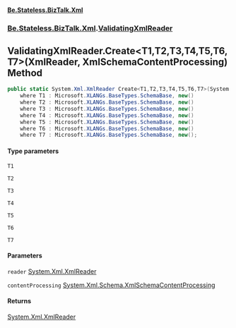 #### [Be.Stateless.BizTalk.Xml](README.md 'README')
### [Be.Stateless.BizTalk.Xml](Be.Stateless.BizTalk.Xml.md 'Be.Stateless.BizTalk.Xml').[ValidatingXmlReader](ValidatingXmlReader.md 'Be.Stateless.BizTalk.Xml.ValidatingXmlReader')

## ValidatingXmlReader.Create<T1,T2,T3,T4,T5,T6,T7>(XmlReader, XmlSchemaContentProcessing) Method

```csharp
public static System.Xml.XmlReader Create<T1,T2,T3,T4,T5,T6,T7>(System.Xml.XmlReader reader, System.Xml.Schema.XmlSchemaContentProcessing contentProcessing=System.Xml.Schema.XmlSchemaContentProcessing.Strict)
    where T1 : Microsoft.XLANGs.BaseTypes.SchemaBase, new()
    where T2 : Microsoft.XLANGs.BaseTypes.SchemaBase, new()
    where T3 : Microsoft.XLANGs.BaseTypes.SchemaBase, new()
    where T4 : Microsoft.XLANGs.BaseTypes.SchemaBase, new()
    where T5 : Microsoft.XLANGs.BaseTypes.SchemaBase, new()
    where T6 : Microsoft.XLANGs.BaseTypes.SchemaBase, new()
    where T7 : Microsoft.XLANGs.BaseTypes.SchemaBase, new();
```
#### Type parameters

<a name='Be.Stateless.BizTalk.Xml.ValidatingXmlReader.Create_T1,T2,T3,T4,T5,T6,T7_(System.Xml.XmlReader,System.Xml.Schema.XmlSchemaContentProcessing).T1'></a>

`T1`

<a name='Be.Stateless.BizTalk.Xml.ValidatingXmlReader.Create_T1,T2,T3,T4,T5,T6,T7_(System.Xml.XmlReader,System.Xml.Schema.XmlSchemaContentProcessing).T2'></a>

`T2`

<a name='Be.Stateless.BizTalk.Xml.ValidatingXmlReader.Create_T1,T2,T3,T4,T5,T6,T7_(System.Xml.XmlReader,System.Xml.Schema.XmlSchemaContentProcessing).T3'></a>

`T3`

<a name='Be.Stateless.BizTalk.Xml.ValidatingXmlReader.Create_T1,T2,T3,T4,T5,T6,T7_(System.Xml.XmlReader,System.Xml.Schema.XmlSchemaContentProcessing).T4'></a>

`T4`

<a name='Be.Stateless.BizTalk.Xml.ValidatingXmlReader.Create_T1,T2,T3,T4,T5,T6,T7_(System.Xml.XmlReader,System.Xml.Schema.XmlSchemaContentProcessing).T5'></a>

`T5`

<a name='Be.Stateless.BizTalk.Xml.ValidatingXmlReader.Create_T1,T2,T3,T4,T5,T6,T7_(System.Xml.XmlReader,System.Xml.Schema.XmlSchemaContentProcessing).T6'></a>

`T6`

<a name='Be.Stateless.BizTalk.Xml.ValidatingXmlReader.Create_T1,T2,T3,T4,T5,T6,T7_(System.Xml.XmlReader,System.Xml.Schema.XmlSchemaContentProcessing).T7'></a>

`T7`
#### Parameters

<a name='Be.Stateless.BizTalk.Xml.ValidatingXmlReader.Create_T1,T2,T3,T4,T5,T6,T7_(System.Xml.XmlReader,System.Xml.Schema.XmlSchemaContentProcessing).reader'></a>

`reader` [System.Xml.XmlReader](https://docs.microsoft.com/en-us/dotnet/api/System.Xml.XmlReader 'System.Xml.XmlReader')

<a name='Be.Stateless.BizTalk.Xml.ValidatingXmlReader.Create_T1,T2,T3,T4,T5,T6,T7_(System.Xml.XmlReader,System.Xml.Schema.XmlSchemaContentProcessing).contentProcessing'></a>

`contentProcessing` [System.Xml.Schema.XmlSchemaContentProcessing](https://docs.microsoft.com/en-us/dotnet/api/System.Xml.Schema.XmlSchemaContentProcessing 'System.Xml.Schema.XmlSchemaContentProcessing')

#### Returns
[System.Xml.XmlReader](https://docs.microsoft.com/en-us/dotnet/api/System.Xml.XmlReader 'System.Xml.XmlReader')